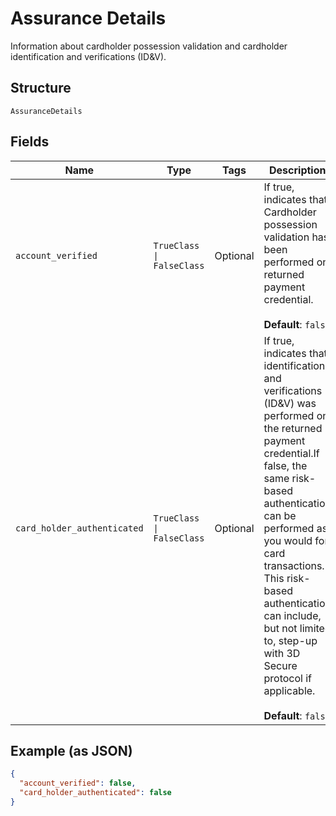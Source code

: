
# Assurance Details

Information about cardholder possession validation and cardholder identification and verifications (ID&V).

## Structure

`AssuranceDetails`

## Fields

| Name | Type | Tags | Description |
|  --- | --- | --- | --- |
| `account_verified` | `TrueClass \| FalseClass` | Optional | If true, indicates that Cardholder possession validation has been performed on returned payment credential.<br><br>**Default**: `false` |
| `card_holder_authenticated` | `TrueClass \| FalseClass` | Optional | If true, indicates that identification and verifications (ID&V) was performed on the returned payment credential.If false, the same risk-based authentication can be performed as you would for card transactions. This risk-based authentication can include, but not limited to, step-up with 3D Secure protocol if applicable.<br><br>**Default**: `false` |

## Example (as JSON)

```json
{
  "account_verified": false,
  "card_holder_authenticated": false
}
```

